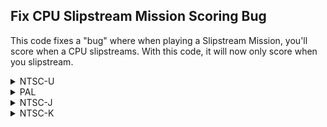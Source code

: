 ## Fix CPU Slipstream Mission Scoring Bug

This code fixes a "bug" where when playing a Slipstream Mission, you'll score when a CPU slipstreams. With this code, it will now only score when you slipstream.

<details>
<summary>NTSC-U</summary>

```powerpc
C2580BAC 00000004
A0050B9E 819B0000
818C0004 818C0014
718C0002 40820008
38000000 00000000
```
</details>

<details>
<summary>PAL</summary>

```powerpc
C25873D0 00000004
A0050B9E 819B0000
818C0004 818C0014
718C0002 40820008
38000000 00000000
```
</details>

<details>
<summary>NTSC-J</summary>

```powerpc
C2586D50 00000004
A0050B9E 819B0000
818C0004 818C0014
718C0002 40820008
38000000 00000000
```
</details>

<details>
<summary>NTSC-K</summary>

```powerpc
C2575428 00000004
A0050B9E 819B0000
818C0004 818C0014
718C0002 40820008
38000000 00000000
```
</details>